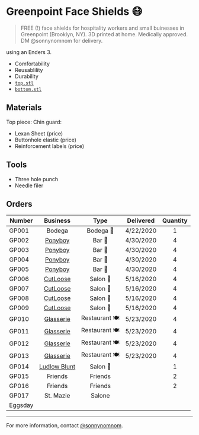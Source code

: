 # Greenpoint Face Shields 😷

> FREE (!) face shields for hospitality workers and small buinesses in Greenpoint (Brooklyn, NY).
> 3D printed at home.
> Medically approved.
> DM @sonnynomnom for delivery.

using an Enders 3.

- Comfortability 
- Reusablility
- Durability
- [`top.stl`](https://github.com/sonnynomnom/diy-face-shields/blob/master/top.stl)
- [`bottom.stl`](https://github.com/sonnynomnom/diy-face-shields/blob/master/bottom.stl)

## Materials

Top piece:
Chin guard:

- Lexan Sheet (price)
- Buttonhole elastic (price)
- Reinforcement labels (price)

## Tools

- Three hole punch
- Needle filer

## Orders

| Number | Business | Type | Delivered | Quantity | 
| --- | :---: | :---: | :---: | :---: |
| GP001 | Bodega | Bodega 🛒 | 4/22/2020 | 1 | 
| GP002 | [Ponyboy](https://www.instagram.com/ponyboyny) | Bar 🍺 | 4/30/2020 | 4 | 
| GP003 | [Ponyboy](https://www.instagram.com/ponyboyny) | Bar 🍺 | 4/30/2020 | 4 | 
| GP004 | [Ponyboy](https://www.instagram.com/ponyboyny)| Bar 🍺 | 4/30/2020 | 4 |
| GP005 | [Ponyboy](https://www.instagram.com/ponyboyny) | Bar 🍺 | 4/30/2020 | 4 | 
| GP006 | [CutLoose](https://www.instagram.com/cutloosebk) | Salon 💈 | 5/16/2020 | 4 | 
| GP007 | [CutLoose](https://www.instagram.com/cutloosebk) | Salon 💈 | 5/16/2020 | 4 |
| GP008 | [CutLoose](https://www.instagram.com/cutloosebk) | Salon 💈 | 5/16/2020 | 4 | 
| GP009 | [CutLoose](https://www.instagram.com/cutloosebk) | Salon 💈 | 5/16/2020 | 4 | 
| GP010 | [Glasserie](https://www.instagram.com/glasserienyc) | Restaurant 🍽 | 5/23/2020 | 4 | 
| GP011 | [Glasserie](https://www.instagram.com/glasserienyc) | Restaurant 🍽 | 5/23/2020 | 4 | 
| GP012 | [Glasserie](https://www.instagram.com/glasserienyc) | Restaurant 🍽 | 5/23/2020 | 4 |
| GP013 | [Glasserie](https://www.instagram.com/glasserienyc) | Restaurant 🍽 | 5/23/2020 | 4 |
| GP014 | [Ludlow Blunt](https://www.instagram.com/ludlowblunt) | Salon 💈 | | 1 |
| GP015 | Friends | Friends | | 2 |
| GP016 | Friends | Friends | | 2 |
| GP017 | St. Mazie | Salone |
| Eggsday |
--- 

For more information, contact [@sonnynomnom](https://www.instagram.com/sonnynomnom).
